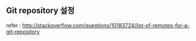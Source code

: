 ## Git repository 설정

refer : http://stackoverflow.com/questions/10183724/list-of-remotes-for-a-git-repository
